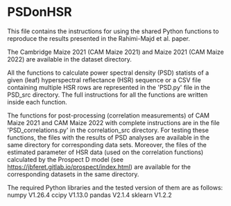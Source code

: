 # PSDonHSR
This file contains the instructions for using the shared Python functions to reproduce the results presented in the Rahimi-Majd et al. paper.

The Cambridge Maize 2021 (CAM Maize 2021) and Maize 2021 (CAM Maize 2022) are available in the dataset directory. 

All the functions to calculate power spectral density (PSD) statists of a given (leaf) hyperspectral reflectance (HSR) sequence or a CSV file containing multiple HSR rows are represented in the 'PSD.py' file in the PSD_src directory. The full instructions for all the functions are written inside each function. 

The functions for post-processing (correlation measurements) of CAM Maize 2021 and  CAM Maize 2022 with complete instructions are in the file 'PSD_correlations.py' in the correlation_src directory. For testing these functions, the files with the results of PSD analyses are available in the same directory for corresponding data sets. Moreover, the files of the estimated parameter of HSR data (used on the correlation functions) calculated by the Prospect D model (see https://jbferet.gitlab.io/prospect/index.html) are available for the corresponding datasets in the same directory. 


The required Python libraries and the tested version of them are as follows:
numpy V1.26.4
ccipy V1.13.0
pandas V2.1.4
sklearn V1.2.2


